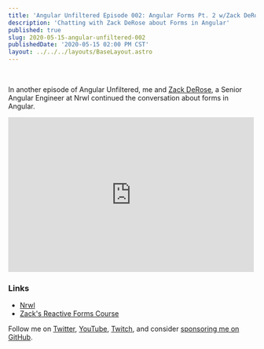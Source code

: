 ```yaml
---
title: 'Angular Unfiltered Episode 002: Angular Forms Pt. 2 w/Zack DeRose'
description: 'Chatting with Zack DeRose about Forms in Angular'
published: true
slug: 2020-05-15-angular-unfiltered-002
publishedDate: '2020-05-15 02:00 PM CST'
layout: ../../../layouts/BaseLayout.astro
---
```


<br/>

In another episode of Angular Unfiltered, me and [Zack DeRose](https://twitter.com/zackderose), a Senior Angular Engineer at Nrwl continued the conversation about forms in Angular.

<div class="flex justify-center">
  <iframe width="500" height="315" src="https://www.youtube.com/embed/FGg9E27KBtk" frameborder="0" allow="accelerometer; autoplay; encrypted-media; gyroscope; picture-in-picture" allowfullscreen></iframe>
</div>

### Links

- [Nrwl](https://nrwl.io)
- [Zack's Reactive Forms Course](https://nxplaybook.com/p/angular-reactive-forms)

Follow me on [Twitter](https://twitter.com/brandontroberts), [YouTube](https://youtube.com/brandonrobertsdev), [Twitch](https://twitch.tv/brandontroberts), and consider [sponsoring me on GitHub](https://github.com/sponsors/brandonroberts).
